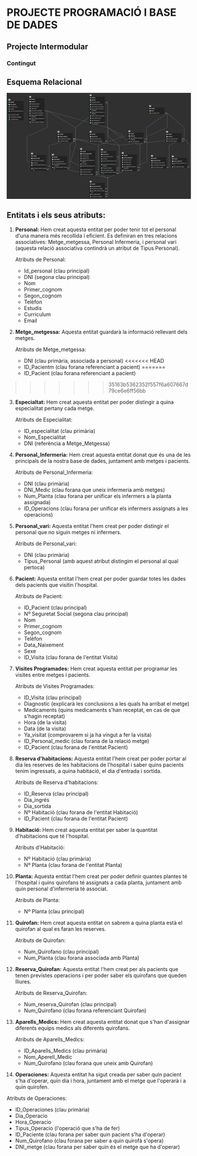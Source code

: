 # PROJECTE PROGRAMACIÓ I BASE DE DADES

## Projecte Intermodular

### Contingut

## Esquema Relacional 
![Imagen esquema relacional](esquema_relacional.png)

## Entitats i els seus atributs:

1. **Personal:** Hem creat aquesta entitat per poder tenir tot el personal d'una manera més recollida i eficient. Es definiran en tres relacions associatives: Metge_metgessa, Personal Infermeria, i personal vari (aquesta relació associativa contindrà un atribut de Tipus Personal).
   
   Atributs de Personal:
   - Id_personal (clau principal)
   - DNI (segona clau principal)
   - Nom
   - Primer_cognom
   - Segon_cognom
   - Telèfon
   - Estudis
   - Curriculum
   - Email

2. **Metge_metgessa:** Aquesta entitat guardarà la informació rellevant dels metges.
   
   Atributs de Metge_metgessa:
   - DNI (clau primària, associada a personal)
<<<<<<< HEAD
   - ID_Pacientm (clau forana referenciant a pacient)
=======
   - ID_Pacient (clau forana referenciant a pacient)
>>>>>>> 35163b5362352f557f6a607667d79ce6e6ff56bb

3. **Especialtat:** Hem creat aquesta entitat per poder distingir a quina especialitat pertany cada metge.
   
   Atributs de Especialitat:
   - ID_especialitat (clau primària)
   - Nom_Especialitat
   - DNI (referència a Metge_Metgessa)

4. **Personal_Infermeria:** Hem creat aquesta entitat donat que és una de les principals de la nostra base de dades, juntament amb metges i pacients.
   
   Atributs de Personal_Infermeria:
   - DNI (clau primària)
   - DNI_Medic (clau forana que uneix infermeria amb metges)
   - Num_Planta (clau forana per unificar els infermers a la planta assignada)
   - ID_Operacions (clau forana per unificar els infermers assignats a les operacions)

5. **Personal_vari:** Aquesta entitat l'hem creat per poder distingir el personal que no siguin metges ni infermers.
   
   Atributs de Personal_vari:
   - DNI (clau primària)
   - Tipus_Personal (amb aquest atribut distingim el personal al qual pertoca)

6. **Pacient:** Aquesta entitat l'hem creat per poder guardar totes les dades dels pacients que visitin l'hospital.
   
   Atributs de Pacient:
   - ID_Pacient (clau principal)
   - Nº Seguretat Social (segona clau principal)
   - Nom
   - Primer_cognom
   - Segon_cognom
   - Telèfon
   - Data_Naixement
   - Sexe
   - ID_Visita (clau forana de l'entitat Visita)

7. **Visites Programades:** Hem creat aquesta entitat per programar les visites entre metges i pacients.
   
   Atributs de Visites Programades:
   - ID_Visita (clau principal)
   - Diagnostic (explicarà les conclusions a les quals ha arribat el metge)
   - Medicaments (quins medicaments s'han receptat, en cas de que s'hagin receptat)
   - Hora (de la visita)
   - Data (de la visita)
   - Ya_visitat (comprovarem si ja ha vingut a fer la visita)
   - ID_Personal_medic (clau forana de la relació metge)
   - ID_Pacient (clau forana de l'entitat Pacient)

8. **Reserva d'habitacions:** Aquesta entitat l'hem creat per poder portar al dia les reserves de les habitacions de l'hospital i saber quins pacients tenim ingressats, a quina habitació, el dia d'entrada i sortida.
   
   Atributs de Reserva d'habitacions:
   - ID_Reserva (clau principal)
   - Dia_ingrés
   - Dia_sortida
   - Nº Habitació (clau forana de l'entitat Habitació)
   - ID_Pacient (clau forana de l'entitat Pacient)

9. **Habitació:** Hem creat aquesta entitat per saber la quantitat d'habitacions que té l'hospital.
   
   Atributs d'Habitació:
   - Nº Habitació (clau primària)
   - Nº Planta (clau forana de l'entitat Planta)

10. **Planta:** Aquesta entitat l'hem creat per poder definir quantes plantes té l'hospital i quins quirofans té assignats a cada planta, juntament amb quin personal d'infermeria té associat.
   
    Atributs de Planta:
    - Nº Planta (clau principal)

11. **Quirofan:** Hem creat aquesta entitat on sabrem a quina planta està el quirofan al qual es faran les reserves.
   
    Atributs de Quirofan:
    - Num_Quirofano (clau principal)
    - Num_Planta (clau forana associada amb Planta)

12. **Reserva_Quirofan:** Aquesta entitat l'hem creat per als pacients que tenen previstes operacions i per poder saber els quirofans que queden lliures.
   
    Atributs de Reserva_Quirofan:
    - Num_reserva_Quirofan (clau principal)
    - Num_Quirofano (clau forana referenciant Quirofan)

13. **Aparells_Medics:** Hem creat aquesta entitat donat que s'han d'assignar diferents equips medics als diferents quirofans.
   
    Atributs de Aparells_Medics:
    - ID_Aparells_Medics (clau primària)
    - Nom_Aperell_Medic
    - Num_Quirofano (clau forana que uneix amb Quirofan)

14. **Operaciones:** Aquesta entitat ha sigut creada per saber quin pacient s'ha d'operar, quin dia i hora, juntament amb el metge que l'operarà i a quin quirofen.

   Atributs de Operaciones:
   - ID_Operaciones (clau primària)
   - Dia_Operacio
   - Hora_Operacio
   - Tipus_Operacio (l'operació que s'ha de fer)
   - ID_Paciente (clau forana per saber quin pacient s'ha d'operar)
   - Num_Quirofano (clau forana per saber a quin quirofà s'opera)
   - DNI_metge (clau forana per saber quin és el metge que ha d'operar)

